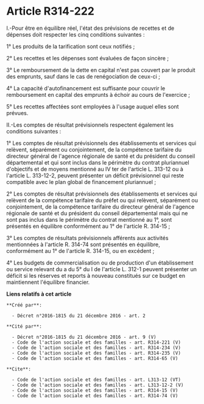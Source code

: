 # Article R314-222

I.-Pour être en équilibre réel, l'état des prévisions de recettes et de dépenses doit respecter les cinq conditions
suivantes : 

1° Les produits de la tarification sont ceux notifiés ; 

2° Les recettes et les dépenses sont évaluées de façon sincère ; 

3° Le remboursement de la dette en capital n'est pas couvert par le produit des emprunts, sauf dans le cas de renégociation
de ceux-ci ; 

4° La capacité d'autofinancement est suffisante pour couvrir le remboursement en capital des emprunts à échoir au cours de
l'exercice ; 

5° Les recettes affectées sont employées à l'usage auquel elles sont prévues. 

II.-Les comptes de résultat prévisionnels respectent également les conditions suivantes : 

1° Les comptes de résultat prévisionnels des établissements et services qui relèvent, séparément ou conjointement, de la
compétence tarifaire du directeur général de l'agence régionale de santé et du président du conseil départemental et qui sont
inclus dans le périmètre du contrat pluriannuel d'objectifs et de moyens mentionné au IV ter de l'article L. 313-12 ou à
l'article L. 313-12-2, peuvent présenter un déficit prévisionnel qui reste compatible avec le plan global de financement
pluriannuel ; 

2° Les comptes de résultat prévisionnels des établissements et services qui relèvent de la compétence tarifaire du préfet ou
qui relèvent, séparément ou conjointement, de la compétence tarifaire du directeur général de l'agence régionale de santé et
du président du conseil départemental mais qui ne sont pas inclus dans le périmètre du contrat mentionné au 1°, sont
présentés en équilibre conformément au 1° de l'article R. 314-15 ; 

3° Les comptes de résultats prévisionnels afférents aux activités mentionnées à l'article R. 314-74 sont présentés en
équilibre, conformément au 1° de l'article R. 314-15, ou en excédent ; 

4° Les budgets de commercialisation ou de production d'un établissement ou service relevant du a du 5° du I de l'article L.
312-1 peuvent présenter un déficit si les réserves et reports à nouveau constitués sur ce budget en maintiennent l'équilibre
financier.

**Liens relatifs à cet article**

	**Créé par**:

	  - Décret n°2016-1815 du 21 décembre 2016 - art. 2

	**Cité par**:

	  - Décret n°2016-1815 du 21 décembre 2016 - art. 9 (V)
	  - Code de l'action sociale et des familles - art. R314-221 (V)
	  - Code de l'action sociale et des familles - art. R314-234 (V)
	  - Code de l'action sociale et des familles - art. R314-235 (V)
	  - Code de l'action sociale et des familles - art. R314-65 (V)

	**Cite**:

	  - Code de l'action sociale et des familles - art. L313-12 (VT)
	  - Code de l'action sociale et des familles - art. L313-12-2 (V)
	  - Code de l'action sociale et des familles - art. R314-15 (V)
	  - Code de l'action sociale et des familles - art. R314-74 (V)
